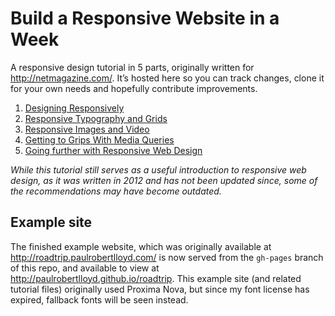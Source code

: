 # Build a Responsive Website in a Week

A responsive design tutorial in 5 parts, originally written for <http://netmagazine.com/>. It’s hosted here so you can track changes, clone it for your own needs and hopefully contribute improvements.

1. [Designing Responsively](1-designing-responsively/content.md)
2. [Responsive Typography and Grids](2-typography-and-grids/content.md)
3. [Responsive Images and Video](3-images-and-video/content.md)
4. [Getting to Grips With Media Queries](4-media-queries/content.md)
5. [Going further with Responsive Web Design](5-going-further/content.md)

_While this tutorial still serves as a useful introduction to responsive web design, as it was written in 2012 and has not been updated since, some of the recommendations may have become outdated._

## Example site

The finished example website, which was originally available at <http://roadtrip.paulrobertlloyd.com/> is now served from the `gh-pages` branch of this repo, and available to view at <http://paulrobertlloyd.github.io/roadtrip>. This example site (and related tutorial files) originally used Proxima Nova, but since my font license has expired, fallback fonts will be seen instead.
